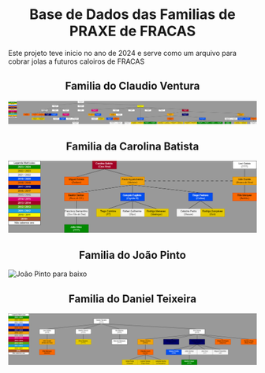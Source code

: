 <h1 align="center"> Base de Dados das Familias de PRAXE de FRACAS </h1>

<t align="center"> Este projeto teve inicio no ano de 2024 e serve como um arquivo para cobrar jolas a futuros caloiros de FRACAS </t>

<h2 align="center"> Familia do Claudio Ventura </h2>

<t align="center"> ![Claudio Ventura para baixo](/Familia_do_Claudio_Ventura.png)</t>

<h2 align="center"> Familia da Carolina Batista </h2>

<t align="center"> ![Carolina Batista para baixo](/Familia_da_Carolina_Batista.png)</t>

<h2 align="center"> Familia do João Pinto </h2>

<t align="center"> ![João Pinto para baixo](/Familia_do_João_Pinto.png)</t>

<h2 align="center"> Familia do Daniel Teixeira </h2>

<t align="center"> ![Daniel Teixeira para baixo](/Familia_do_Daniel_Teixeira.png) </t>
